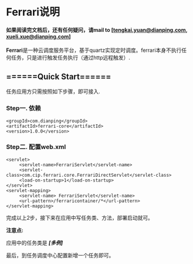 # Ferrari说明
#### 如果阅读完文档后，还有任何疑问，请mail to [tengkai.yuan@dianping.com, xueli.xue@dianping.com]

**Ferrari**是一种云调度服务平台，基于quartz实现定时调度。ferrari本身不执行任何任务，只是进行触发任务执行（通过http远程触发）.

## ======Quick Start======
任务应用方只需按照如下步骤，即可接入.
### Step一. 依赖

```
<groupId>com.dianping</groupId>
<artifactId>ferrari-core</artifactId>
<version>1.0.0</version>
```
### Step二. 配置web.xml

```
<servlet>
     <servlet-name>FerrariServlet</servlet-name>
     <servlet-class>com.cip.ferrari.core.FerrariDirectServlet</servlet-class>
     <load-on-startup>1</load-on-startup>
</servlet>
<servlet-mapping>
     <servlet-name> FerrariServlet</servlet-name>
     <url-pattern>/ferraricontainer/*</url-pattern>
</servlet-mapping>
```

完成以上2步，接下来在应用中写任务类、方法，部署启动就可。

**注意点:**

应用中的任务类是 ***[多例]***

最后，到任务调度中心配置新增一个任务即可。



